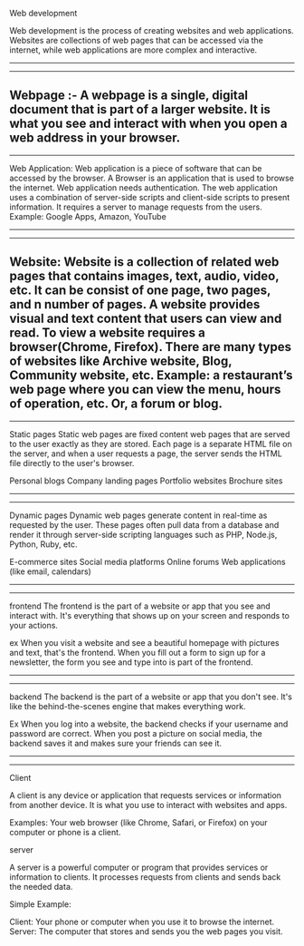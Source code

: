 Web development 

Web development is the process of creating websites and web applications. Websites are collections of web pages that can be accessed via the internet, while web applications are more complex and interactive.

-----------------------------------------------------------------------------------------------------------
-----------------------------------------------------------------------------------------------------------

Webpage :- 
A webpage is a single, digital document that is part of a larger website. It is what you see and interact with when you open a web address in your browser.
-----------------------------------------------------------------------------------------------------------
-----------------------------------------------------------------------------------------------------------

Web Application: Web application is a piece of software that can be accessed by the browser. A Browser is an application that is used to browse the internet. 
Web application needs authentication. The web application uses a combination of server-side scripts and client-side scripts to present information. It requires a server to manage requests from the users. 
Example: Google Apps, Amazon, YouTube

-----------------------------------------------------------------------------------------------------------
-----------------------------------------------------------------------------------------------------------

Website: Website is a collection of related web pages that contains images, text, audio, video, etc. It can be consist of one page, two pages, and n number of pages. 
A website provides visual and text content that users can view and read. 
To view a website requires a browser(Chrome, Firefox). There are many types of websites like Archive website, Blog, Community website, etc. 
Example: a restaurant’s web page where you can view the menu, hours of operation, etc. Or, a forum or blog.
-----------------------------------------------------------------------------------------------------------
-----------------------------------------------------------------------------------------------------------

Static pages
Static web pages are fixed content web pages that are served to the user exactly as they are stored. Each page is a separate HTML file on the server, and when a user requests a page, the server sends the HTML file directly to the user's browser.

Personal blogs
Company landing pages
Portfolio websites
Brochure sites

-----------------------------------------------------------------------------------------------------------
-----------------------------------------------------------------------------------------------------------

Dynamic pages
Dynamic web pages generate content in real-time as requested by the user. These pages often pull data from a database and render it through server-side scripting languages such as PHP, Node.js, Python, Ruby, etc.

E-commerce sites
Social media platforms
Online forums
Web applications (like email, calendars)

-----------------------------------------------------------------------------------------------------------
-----------------------------------------------------------------------------------------------------------

frontend 
The frontend is the part of a website or app that you see and interact with. It's everything that shows up on your screen and responds to your actions.

ex
When you visit a website and see a beautiful homepage with pictures and text, that's the frontend.
When you fill out a form to sign up for a newsletter, the form you see and type into is part of the frontend.

-----------------------------------------------------------------------------------------------------------
-----------------------------------------------------------------------------------------------------------

backend 
The backend is the part of a website or app that you don't see. It's like the behind-the-scenes engine that makes everything work.

Ex
When you log into a website, the backend checks if your username and password are correct.
When you post a picture on social media, the backend saves it and makes sure your friends can see it.

-----------------------------------------------------------------------------------------------------------
-----------------------------------------------------------------------------------------------------------

Client 

A client is any device or application that requests services or information from another device. It is what you use to interact with websites and apps.

Examples: Your web browser (like Chrome, Safari, or Firefox) on your computer or phone is a client.

server

A server is a powerful computer or program that provides services or information to clients. It processes requests from clients and sends back the needed data.

Simple Example:

Client: Your phone or computer when you use it to browse the internet.
Server: The computer that stores and sends you the web pages you visit.



